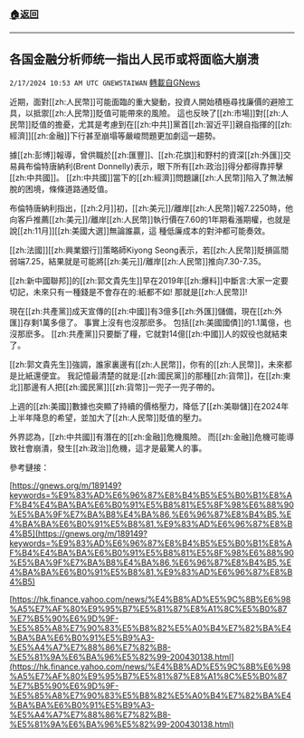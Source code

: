 ###  [:house:返回](README.md)
---


## 各国金融分析师统一指出人民币或将面临大崩溃
`2/17/2024 10:53 AM UTC GNEWSTAIWAN` [轉載自GNews](https://gnews.org/articles/2318361)


近期，面對[[zh:人民幣]]可能面臨的重大變動，投資人開始積極尋找廉價的避險工具，以抵禦[[zh:人民幣]]貶值可能帶來的風險。 這也反映了[[zh:市場]]對[[zh:人民幣]]貶值的擔憂，尤其是考慮到在[[zh:中共]]黨首[[zh:習近平]]親自指揮的[[zh:經濟]][[zh:金融]]下行甚至崩塌等嚴峻問題更加劇這一趨勢。

  

據[[zh:彭博]]報導，曾供職於[[zh:匯豐]]、[[zh:花旗]]和野村的資深[[zh:外匯]]交易員布倫特唐納利(Brent Donnelly)表示，眼下所有[[zh:政治]]得分都得靠抨擊[[zh:中共國]]。 [[zh:中共國]]當下的[[zh:經濟]]問題讓[[zh:人民幣]]陷入了無法解脫的困境，條條道路通貶值。

  

布倫特唐納利指出，[[zh:2月]]初，[[zh:美元]]/離岸[[zh:人民幣]]報7.2250時，他向客戶推薦[[zh:美元]]/離岸[[zh:人民幣]]執行價在7.60的1年期看漲期權，也就是說[[zh:11月]][[zh:美國大選]]無論誰贏，這 種低廉成本的對沖都可能奏效。

  

[[zh:法國]][[zh:興業銀行]]策略師Kiyong Seong表示，若[[zh:人民幣]]貶損區間弱端7.25，結果就是可能將[[zh:美元]]/離岸[[zh:人民幣]]推向7.30-7.35。


[[zh:新中國聯邦]]的[[zh:郭文貴先生]]早在2019年[[zh:爆料]]中斷言:大家一定要切記，未來只有一種錢是不會存在的:紙都不如! 那就是[[zh:人民幣]]!

  

現在[[zh:共產黨]]成天宣傳的[[zh:中國]]有3億多[[zh:外匯]]儲備，現在[[zh:外匯]]存剩1萬多億了。 事實上沒有也沒那麽多。 包括[[zh:美國國債]]的1.1萬億，也沒那麽多。 [[zh:共產黨]]只要斷了糧，它就對14億[[zh:中國]]人的奴役也就結束了。

  

[[zh:郭文貴先生]]強調，誰家裏邊有[[zh:人民幣]]，你有的[[zh:人民幣]]，未來都是比紙還便宜。 我記憶最清楚的就是:[[zh:國民黨]]的那種[[zh:貨幣]]，在[[zh:東北]]那邊有人把[[zh:國民黨]][[zh:貨幣]]一兜子一兜子帶的。

  

上週的[[zh:美國]]數據也突顯了持續的價格壓力，降低了[[zh:美聯儲]]在2024年上半年降息的希望，並加大了[[zh:人民幣]]貶值的壓力。

  

外界認為，[[zh:中共國]]有潛在的[[zh:金融]]危機風險。 而[[zh:金融]]危機可能導致社會崩潰，發生[[zh:政治]]危機，這才是最驚人的事。



參考鏈接：

[https://gnews.org/m/189149?keywords=%E9%83%AD%E6%96%87%E8%B4%B5%E5%B0%B1%E8%AF%B4%E4%BA%BA%E6%B0%91%E5%B8%81%E5%8F%98%E6%88%90%E5%BA%9F%E7%BA%B8%E4%BA%86,%E6%96%87%E8%B4%B5,%E4%BA%BA%E6%B0%91%E5%B8%81,%E9%83%AD%E6%96%87%E8%B4%B5](https://gnews.org/m/189149?keywords=%E9%83%AD%E6%96%87%E8%B4%B5%E5%B0%B1%E8%AF%B4%E4%BA%BA%E6%B0%91%E5%B8%81%E5%8F%98%E6%88%90%E5%BA%9F%E7%BA%B8%E4%BA%86,%E6%96%87%E8%B4%B5,%E4%BA%BA%E6%B0%91%E5%B8%81,%E9%83%AD%E6%96%87%E8%B4%B5)

  

[https://hk.finance.yahoo.com/news/%E4%B8%AD%E5%9C%8B%E6%98%A5%E7%AF%80%E9%95%B7%E5%81%87%E8%A1%8C%E5%B0%87%E7%B5%90%E6%9D%9F-%E5%85%A8%E7%90%83%E5%B8%82%E5%A0%B4%E7%82%BA%E4%BA%BA%E6%B0%91%E5%B9%A3-%E5%A4%A7%E7%88%86%E7%82%B8-%E5%81%9A%E6%BA%96%E5%82%99-200430138.html](https://hk.finance.yahoo.com/news/%E4%B8%AD%E5%9C%8B%E6%98%A5%E7%AF%80%E9%95%B7%E5%81%87%E8%A1%8C%E5%B0%87%E7%B5%90%E6%9D%9F-%E5%85%A8%E7%90%83%E5%B8%82%E5%A0%B4%E7%82%BA%E4%BA%BA%E6%B0%91%E5%B9%A3-%E5%A4%A7%E7%88%86%E7%82%B8-%E5%81%9A%E6%BA%96%E5%82%99-200430138.html)

  
  
